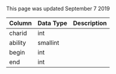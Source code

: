 This page was updated September 7 2019

| Column  | Data Type | Description |
| ------- | --------- | ----------- |
| charid  | int       |             |
| ability | smallint  |             |
| begin   | int       |             |
| end     | int       |             |